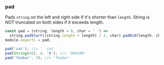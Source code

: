 ### pad

Pads `string` on the left and right side if it's shorter than `length`.
String is *NOT* truncated on both sides if it exceeds length.

```js
const pad = (string, length = 8, char = ' ') =>
  string.padStart((string.length + length) / 2, char).padEnd(length, char);
module.exports = pad;
```

```js
pad('cat'); //> '  cat   '
pad(String(42), 4, '0'); //> '004200'
pad('foobar', 3); //> 'foobar'
```
